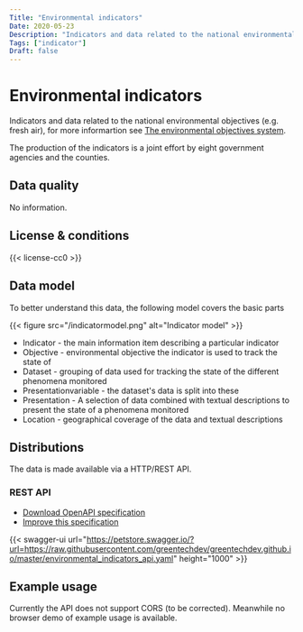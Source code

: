 ```yaml
---
Title: "Environmental indicators"
Date: 2020-05-23
Description: "Indicators and data related to the national environmental objectives (e.g. fresh air)"
Tags: ["indicator"]
Draft: false
---
```


# Environmental indicators

Indicators and data related to the national environmental objectives (e.g. fresh air), for more informartion see [The environmental objectives system](http://www.sverigesmiljomal.se/environmental-objectives/).

The production of the indicators is a joint effort by eight government agencies and the counties.

## Data quality

No information.  

## License & conditions 

{{< license-cc0 >}}

## Data model

To better understand this data, the following model covers the basic parts

{{< figure src="/indicatormodel.png" alt="Indicator model" >}}

* Indicator - the main information item describing a particular indicator
* Objective - environmental objective the indicator is used to track the state of
* Dataset - grouping of data used for tracking the state of the different phenomena monitored
* Presentationvariable - the dataset's data is split into these
* Presentation - A selection of data combined with textual descriptions to present the state of a phenomena monitored
* Location - geographical coverage of the data and textual descriptions

## Distributions

The data is made available via a HTTP/REST API.

### REST API

* [Download OpenAPI specification](https://raw.githubusercontent.com/greentechdev/greentechdev.github.io/master/environmental_indicators_api.yaml)
* [Improve this specification](https://github.com/greentechdev/greentechdev.github.io/edit/master/environmental_indicators_api.yaml)

{{< swagger-ui url="https://petstore.swagger.io/?url=https://raw.githubusercontent.com/greentechdev/greentechdev.github.io/master/environmental_indicators_api.yaml" height="1000" >}}

## Example usage

Currently the API does not support CORS (to be corrected). Meanwhile no browser demo of example usage is available.
